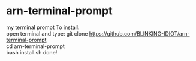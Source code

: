 # arn-terminal-prompt
my terminal prompt
To install:
<br>
open terminal and type:
  git clone https://github.com/BLINKING-IDIOT/arn-terminal-prompt
<br>
  cd arn-terminal-prompt
<br>
  bash install.sh
done!

